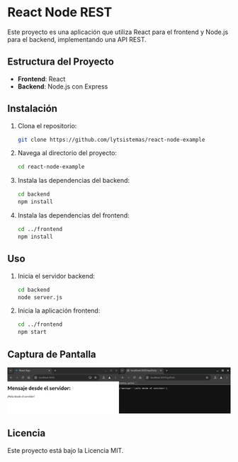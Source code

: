 # React Node REST

Este proyecto es una aplicación que utiliza React para el frontend y Node.js para el backend, implementando una API REST.

## Estructura del Proyecto

- **Frontend**: React
- **Backend**: Node.js con Express

## Instalación

1. Clona el repositorio:
    ```bash
    git clone https://github.com/lytsistemas/react-node-example
    ```
2. Navega al directorio del proyecto:
    ```bash
    cd react-node-example
    ```
3. Instala las dependencias del backend:
    ```bash
    cd backend
    npm install
    ```
4. Instala las dependencias del frontend:
    ```bash
    cd ../frontend
    npm install
    ```

## Uso

1. Inicia el servidor backend:
    ```bash
    cd backend
    node server.js
    ```
2. Inicia la aplicación frontend:
    ```bash
    cd ../frontend
    npm start
    ```

## Captura de Pantalla

![Captura de Pantalla](screenshot.png)

## Licencia

Este proyecto está bajo la Licencia MIT.
